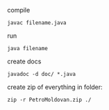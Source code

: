 compile
```
javac filename.java
```

run
```
java filename
```

create docs
```
javadoc -d doc/ *.java
```

create zip of everything in folder:
```
zip -r PetroMoldovan.zip ./
```
